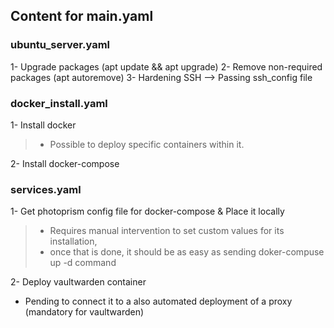 ## Content for main.yaml

### ubuntu_server.yaml
1- Upgrade packages (apt update && apt upgrade)
2- Remove non-required packages (apt autoremove)
3- Hardening SSH --> Passing ssh_config file

### docker_install.yaml
1- Install docker
> * Possible to deploy specific containers within it.

2- Install docker-compose 


### services.yaml
1- Get photoprism config file for docker-compose & Place it locally
> * Requires manual intervention to set custom values for its installation,
> * once that is done, it should be as easy as sending doker-compuse up -d command

2- Deploy vaultwarden container
- Pending to connect it to a also automated deployment of a proxy (mandatory for vaultwarden)


